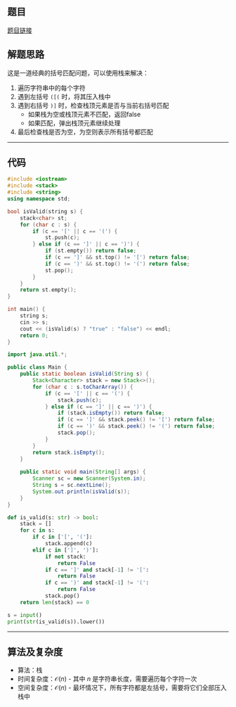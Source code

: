 ## 题目
[题目链接](https://www.nowcoder.com/practice/57260c08eaa44feababd05b328b897d7?tpId=182&tqId=296645&sourceUrl=/exam/oj&channenl=wgithub&fromPut=wgithub)

## 解题思路

这是一道经典的括号匹配问题，可以使用栈来解决：
1. 遍历字符串中的每个字符
2. 遇到左括号 `([(` 时，将其压入栈中
3. 遇到右括号 `)]` 时，检查栈顶元素是否与当前右括号匹配
   - 如果栈为空或栈顶元素不匹配，返回false
   - 如果匹配，弹出栈顶元素继续处理
4. 最后检查栈是否为空，为空则表示所有括号都匹配

---

## 代码

```c++ []
#include <iostream>
#include <stack>
#include <string>
using namespace std;

bool isValid(string s) {
    stack<char> st;
    for (char c : s) {
        if (c == '[' || c == '(') {
            st.push(c);
        } else if (c == ']' || c == ')') {
            if (st.empty()) return false;
            if (c == ']' && st.top() != '[') return false;
            if (c == ')' && st.top() != '(') return false;
            st.pop();
        }
    }
    return st.empty();
}

int main() {
    string s;
    cin >> s;
    cout << (isValid(s) ? "true" : "false") << endl;
    return 0;
}
```
```java []
import java.util.*;

public class Main {
    public static boolean isValid(String s) {
        Stack<Character> stack = new Stack<>();
        for (char c : s.toCharArray()) {
            if (c == '[' || c == '(') {
                stack.push(c);
            } else if (c == ']' || c == ')') {
                if (stack.isEmpty()) return false;
                if (c == ']' && stack.peek() != '[') return false;
                if (c == ')' && stack.peek() != '(') return false;
                stack.pop();
            }
        }
        return stack.isEmpty();
    }
    
    public static void main(String[] args) {
        Scanner sc = new Scanner(System.in);
        String s = sc.nextLine();
        System.out.println(isValid(s));
    }
}
```
```python []
def is_valid(s: str) -> bool:
    stack = []
    for c in s:
        if c in ['[', '(']:
            stack.append(c)
        elif c in [']', ')']:
            if not stack:
                return False
            if c == ']' and stack[-1] != '[':
                return False
            if c == ')' and stack[-1] != '(':
                return False
            stack.pop()
    return len(stack) == 0

s = input()
print(str(is_valid(s)).lower())
```

---

## 算法及复杂度
- 算法：栈
- 时间复杂度：$\mathcal{O}(n)$ - 其中 $n$ 是字符串长度，需要遍历每个字符一次
- 空间复杂度：$\mathcal{O}(n)$ - 最坏情况下，所有字符都是左括号，需要将它们全部压入栈中
